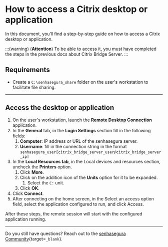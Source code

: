 # How to access a Citrix desktop or application

In this document, you’ll find a step-by-step guide on how to access a Citrix desktop or application.

:::(warning) (**Attention**)
To be able to access it, you must have completed the steps in the previous docs about Citrix Bridge Server.
:::

## Requirements

* Create a `C:\senhasegura_share` folder on the user's workstation to facilitate file sharing.

---
## Access the desktop or application

1. On the user's workstation, launch the **Remote Desktop Connection** application.
2. In the **General** tab, in the **Login Settings** section fill in the following fields:
    1. **Computer**: IP address or URL of the senhasegura server.
    2. **Username**: fill in the connection string in the format `senhasegura_user[citrix_bridge_server_user@citrix_bridge_server_ip]`
3. In the **Local Resources tab**, in the Local devices and resources section, uncheck the **Printers** option.
    1. Click **More**. 
    2. Click on the addition icon of the **Units** option for it to be expanded.
        1. Select the `C:` unit.
    3. Click **OK**.
4. Click **Connect**.
5. After connecting on the home screen, in the Select an access option field, select the application configured to run, and click Access.

After these steps, the remote session will start with the configured application running.

---
Do you still have questions? Reach out to the [senhasegura Community](https://community.senhasegura.io/){target=`_blank`}.